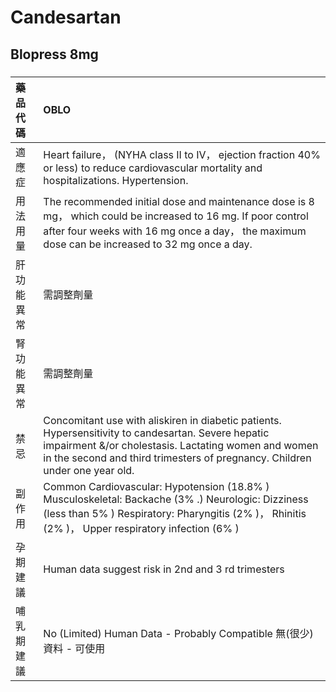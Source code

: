# Candesartan

## Blopress 8mg

##### 

| 藥品代碼   | OBLO                                                                                                                                                                                                                                      |
|:-----------|:------------------------------------------------------------------------------------------------------------------------------------------------------------------------------------------------------------------------------------------|
| 適應症     | Heart failure， (NYHA class II to IV， ejection fraction 40% or less) to reduce cardiovascular mortality and hospitalizations. Hypertension.                                                                                              |
| 用法用量   | The recommended initial dose and maintenance dose is 8 mg， which could be increased to 16 mg. If poor control after four weeks with 16 mg once a day， the maximum dose can be increased to 32 mg once a day.                            |
| 肝功能異常 | 需調整劑量                                                                                                                                                                                                                                |
| 腎功能異常 | 需調整劑量                                                                                                                                                                                                                                |
| 禁忌       | Concomitant use with aliskiren in diabetic patients. Hypersensitivity to candesartan. Severe hepatic impairment &/or cholestasis. Lactating women and women in the second and third trimesters of pregnancy. Children under one year old. |
| 副作用     | Common Cardiovascular: Hypotension (18.8% ) Musculoskeletal: Backache (3% .) Neurologic: Dizziness (less than 5% ) Respiratory: Pharyngitis (2% )， Rhinitis (2% )， Upper respiratory infection (6% )                                    |
| 孕期建議   | Human data suggest risk in 2nd and 3 rd trimesters                                                                                                                                                                                        |
| 哺乳期建議 | No (Limited) Human Data - Probably Compatible 無(很少)資料 - 可使用                                                                                                                                                                       |

